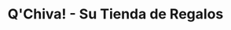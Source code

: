 ---
title: "Q'Chiva! - Su Tienda de Regalos"
url: /liberia/qchiva-su-tienda-de-regalos/
shop: general
---